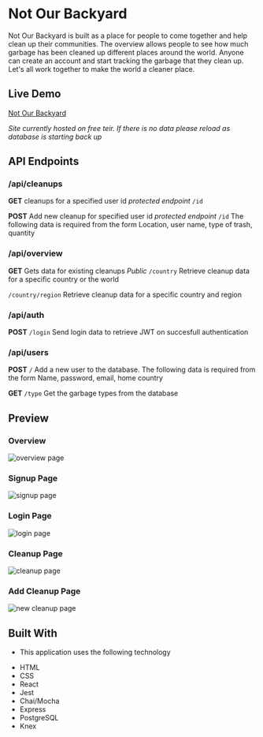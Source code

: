 # Not Our Backyard

Not Our Backyard is built as a place for people to come together and help clean up their communities.  The overview allows people to see how much garbage has been cleaned up different places around the world. Anyone can create an account and start tracking the garbage that they clean up. Let's all work together to make the world a cleaner place.

## Live Demo

[Not Our Backyard](https://notourbackyard.now.sh/)

*Site currently hosted on free teir.  If there is no data please reload  as database is starting back up*

##  API Endpoints

### /api/cleanups

**GET** 
cleanups for a specified user id *protected endpoint*
`/id`

**POST** 
Add new cleanup for specified user id *protected endpoint*
`/id`
The following data is required from the form
Location,
user name,
type of trash,
quantity


### /api/overview

**GET** 
Gets data for existing cleanups *Public*
`/country`
Retrieve cleanup data for a specific country or the world

`/country/region`
Retrieve cleanup data for a specific country and region

### /api/auth
**POST**
`/login`
Send login data to retrieve JWT on succesfull authentication


### /api/users
**POST**
`/`
Add a new user to the database. The following data is required from the form
Name,
password,
email,
home country

**GET**
`/type`
Get the garbage types from the database


## Preview

### Overview
![overview page](https://imgur.com/a/pFTLWqS "Overview Page")

### Signup  Page
![signup  page](https://imgur.com/a/XQ7mbir "Signup Page")

### Login Page
![login page](https://imgur.com/a/APiapi6 "Login Page")

### Cleanup Page
![cleanup page](https://imgur.com/a/5vLjSEv "Cleanup Page")

### Add Cleanup Page
![new cleanup page](https://imgur.com/a/2kWZdFr "New Cleanup Page")

## Built With
* This application uses the following technology
+ HTML
+ CSS
+ React
+ Jest
+ Chai/Mocha
+ Express
+ PostgreSQL
+ Knex

